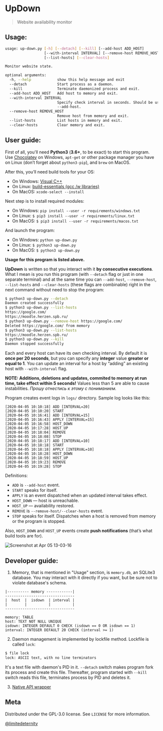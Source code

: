 # UpDown

> Website availability monitor

## Usage:
```bash
usage: up-down.py [-h] [--detach] [--kill] [--add-host ADD_HOST]
                  [--with-interval INTERVAL] [--remove-host REMOVE_HOST]
                  [--list-hosts] [--clear-hosts]

Monitor website state.

optional arguments:
  -h, --help            show this help message and exit
  --detach              Start process as a daemon.
  --kill                Terminate daemonized process and exit.
  --add-host ADD_HOST   Add host to memory and exit.
  --with-interval INTERVAL
                        Specify check interval in seconds. Should be used with
                        --add-host.
  --remove-host REMOVE_HOST
                        Remove host from memory and exit.
  --list-hosts          List hosts in memory and exit.
  --clear-hosts         Clear memory and exit.
```

## User guide:

First of all, you'll need **Python3** (**3.6+**, to be exact) to start this program. Use [Chocolatey](https://chocolatey.org/) on Windows, `apt-get` or other package manager you have on Linux (don’t forget about `python3-pip`), and `brew` on MacOS.

After this, you’ll need build tools for your OS:

* On Windows: [Visual C++](https://wiki.python.org/moin/WindowsCompilers#Compilers_Installation_and_configuration)
* On Linux: [build-essentials (gcc /w libraries)](https://linuxize.com/post/how-to-install-gcc-compiler-on-ubuntu-18-04/)
* On MacOS: `xcode-select --install`

Next step is to install required modules:
* On Windows: `pip install --user -r requirements/windows.txt`
* On Linux: `$ pip3 install --user -r requirements/linux.txt`
* On MacOS: `$ pip3 install --user -r requirements/macos.txt`

And launch the program:

* On Windows: `python up-down.py`
* On Linux: `$ python3 up-down.py`
* On MacOS: `$ python3 up-down.py`

**Usage for this program is listed above.**

**UpDown** is written so that you interact with it **by consecutive executions**.
What I mean is you run this program (with `--detach` flag or just in one separate terminal) and at the same time you can `--add-host`, `--remove-host`, `--list-hosts` and `--clear-hosts` (these flags are combinable) right in the next command without need to stop the program:

```bash
$ python3 up-down.py --detach
Daemon created successfully
$ python3 up-down.py --list-hosts
https://google.com/
https://moodle.herzen.spb.ru/
$ python3 up-down.py --remove-host https://google.com/
Deleted https://google.com/ from memory
$ python3 up-down.py --list-hosts
https://moodle.herzen.spb.ru/
$ python3 up-down.py --kill
Daemon stopped successfully
```

Each and every host can have its own checking interval. By default it is **once per 20 seconds**, but you can specify any **integer** value **greater or equal to 1**. You can update an interval for a host by “adding” an existing host with `--with-interval` flag.

**NOTE: Additions, deletions and updates, commited to memory at run time, take effect within 5 seconds!** Values less than 5 are able to cause instabilities. *Прошу отнестись к этому с пониманием.*

Program creates event logs in `logs/` directory. Sample log looks like this:

```
[2020-04-05 10:10:18] ADD [INTERVAL=20]
[2020-04-05 10:10:20] START
[2020-04-05 10:16:41] ADD [INTERVAL=15]
[2020-04-05 10:16:43] APPLY [INTERVAL=15]
[2020-04-05 10:16:58] HOST_DOWN
[2020-04-05 10:17:28] HOST_UP
[2020-04-05 10:18:04] REMOVE
[2020-04-05 10:18:08] STOP
[2020-04-05 10:18:17] ADD [INTERVAL=10]
[2020-04-05 10:18:18] START
[2020-04-05 10:18:18] APPLY [INTERVAL=10]
[2020-04-05 10:18:28] HOST_DOWN
[2020-04-05 10:18:59] HOST_UP
[2020-04-05 10:19:23] REMOVE
[2020-04-05 10:19:28] STOP
```

Definitions:

* `ADD` is `--add-host` event.
* `START` speaks for itself.
* `APPLY` is an event dispatched when an updated interval takes effect.
* `HOST_DOWN` — host is unreachable.
* `HOST_UP` — availability restored.
* `REMOVE` is `--remove-host/--clear-hosts` event.
* `STOP` speaks for itself. Dispatches when a host is removed from memory or the program is stopped.

Also, `HOST_DOWN` and `HOST_UP` events create **push notifications** (that’s what build tools are for).

![Screenshot at Apr 05 13-03-16](https://user-images.githubusercontent.com/24318966/78471973-f4ae5e80-773d-11ea-8b68-2e763d4819cf.png)

## Developer guide:

1) Memory, that is mentioned in "Usage" section, is `memory.db`, an SQLite3 database. You may interact with it directly if you want, but be sure not to violate database's schema.

```
|---------- memory ------------|
--------------------------------
|  host  |  isdown  | interval |
|        |          |          |
--------------------------------

memory: TABLE
host: TEXT NOT NULL UNIQUE
isdown: INTEGER DEFAULT 0 CHECK (isdown == 0 OR isdown == 1)
interval: INTEGER DEFAULT 20 CHECK (interval >= 1)
```

2) Daemon management is implemented by lockfile method. Lockfile is called `lock`:

```bash
$ file lock
lock: ASCII text, with no line terminators
```

It's a text file with daemon's PID in it. `--detach` switch makes program fork its process and create this file. Thereafter, program started with `--kill` switch reads this file, terminates process by PID and deletes it.

3) [Native API wrapper](https://github.com/kivy/plyer)

## Meta

Distributed under the GPL-3.0 license. See ``LICENSE`` for more information.

[@limitedeternity](https://github.com/limitedeternity)
